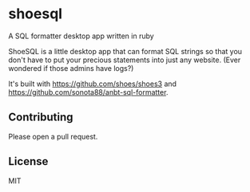 # shoesql
A SQL formatter desktop app written in ruby

ShoeSQL is a little desktop app that can format SQL strings so that you don't have to put your precious statements into just any website. (Ever wondered if those admins have logs?)

It's built with https://github.com/shoes/shoes3 and https://github.com/sonota88/anbt-sql-formatter.

## Contributing

Please open a pull request.

## License

MIT
